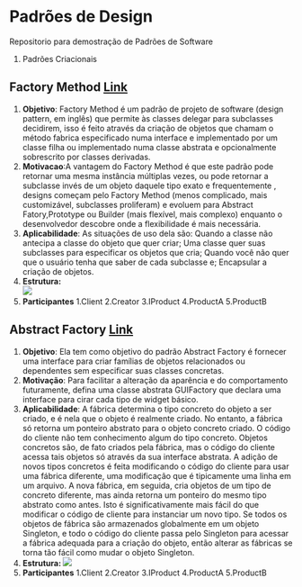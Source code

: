 # Padrões de Design
Repositorio para demostração de Padrões de Software

1. Padrões Criacionais
 
 ## Factory Method [Link](https://github.com/Geovanni99/designPatterns/tree/main/Observer)

  <ol>
 <li> <b>Objetivo</b>: Factory Method é um padrão de projeto de software (design pattern, em inglês) que permite às classes delegar para subclasses decidirem, isso é feito através da criação de objetos que chamam o método fabrica especificado numa interface e implementado por um classe filha ou implementado numa classe abstrata e opcionalmente sobrescrito por classes derivadas.
 </li>
 
  <li> <b>Motivacao</b>:A vantagem do Factory Method é que este padrão pode retornar uma mesma instância múltiplas vezes, ou pode retornar a subclasse invés de um objeto daquele tipo exato e frequentemente , designs começam pelo Factory Method (menos complicado, mais customizável, subclasses proliferam) e evoluem para Abstract Fatory,Prototype ou Builder (mais flexível, mais complexo) enquanto o desenvolvedor descobre onde a flexibilidade é mais necessária. 
 </li>
 
  <li> <b>Aplicabilidade</b>: As situações de uso dela são:
 Quando a classe não antecipa a classe do objeto que quer criar;
 Uma classe quer suas subclasses para especificar os objetos que cria;
 Quando você não quer que o usuário tenha que saber de cada subclasse e;
 Encapsular a criação de objetos.
  
  <li> <b>Estrutura: </b><br />
  <img src="https://miro.medium.com/max/985/1*Fvyhz4KX0zSJB1ldvbnk3A.jpeg" >
 </li>
 
  <li> <b>Participantes</b>
   1.Client
   2.Creator
   3.IProduct
   4.ProductA
   5.ProductB
  </li>
 </ol>
 
 ## Abstract Factory [Link](https://github.com/Geovanni99/designPatterns/tree/main/Observer)
 
  <ol>
 <li> <b>Objetivo</b>: Ela tem como objetivo do padrão Abstract Factory é fornecer uma interface para criar famílias de objetos relacionados ou dependentes sem especificar suas classes concretas.
 </li>
 
  <li> <b>Motivação</b>: Para facilitar a alteração da aparência e do comportamento futuramente, defina uma classe abstrata GUIFactory que declara uma interface para cirar cada tipo de widget básico.
 </li>
 
  <li> <b>Aplicabilidade</b>: A fábrica determina o tipo concreto do objeto a ser criado, e é nela que o objeto é realmente criado. No entanto, a fábrica só retorna um ponteiro abstrato para o objeto concreto criado.
O código do cliente não tem conhecimento algum do tipo concreto. Objetos concretos são, de fato criados pela fábrica, mas o código do cliente acessa tais objetos só através da sua interface abstrata.
A adição de novos tipos concretos é feita modificando o código do cliente para usar uma fábrica diferente, uma modificação que é tipicamente uma linha em um arquivo. A nova fábrica, em seguida, cria objetos de um tipo de concreto diferente, mas ainda retorna um ponteiro do mesmo tipo abstrato como antes. Isto é significativamente mais fácil do que modificar o código de cliente para instanciar um novo tipo. Se todos os objetos de fábrica são armazenados globalmente em um objeto Singleton, e todo o código do cliente passa pelo Singleton para acessar a fábrica adequada para a criação do objeto, então alterar as fábricas se torna tão fácil como mudar o objeto Singleton.
 </li>
 
  <li> <b>Estrutura: </b> <img src="https://miro.medium.com/max/1268/0*p3XqL1afoWBhXEVO.jpg" >
 </li>
 
  <li> <b>Participantes</b>
   1.Client
   2.Creator
   3.IProduct
   4.ProductA
   5.ProductB
  </li>
 </ol>
   
